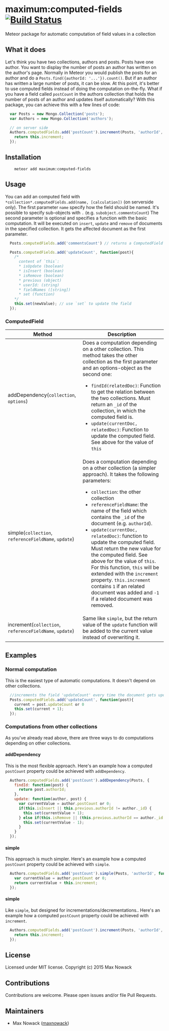 # maximum:computed-fields [![Build Status](https://travis-ci.org/maximummeteor/computed-fields.svg)](https://travis-ci.org/maximummeteor/computed-fields)
Meteor package for automatic computation of field values in a collection

## What it does

Let's think you have two collections, authors and posts. Posts have one author.
You want to display the number of posts an author has written on the author's page. Normally in Meteor you would publish the posts for an author and do a `Posts.find({authorId: '...'}).count()`. But if an author has written a large number of posts, it can be slow.
At this point, it's better to use computed fields instead of doing the computation on-the-fly.
What if you have a field called `postCount` in the authors collection that holds the number of posts of an author and updates itself automatically?
With this package, you can achieve this with a few lines of code:

````javascript
  var Posts = new Mongo.Collection('posts');
  var Authors = new Mongo.Collection('authors');

  // on server side
  Authors.computedFields.add('postCount').increment(Posts, 'authorId', function(){
    return this.increment;
  });
````

## Installation
```
    meteor add maximum:computed-fields
```

## Usage

You can add an computed field with `*collection*.computedFields.add(name, [calculation])` (on serverside only).
The first parameter `name` specify how the field should be named. It's possible to specify sub-objects with `.` (e.g. `subobject.commentsCount`)
The second parameter is optional and specifies a function with the basic computation. It will be executed on `insert`, `update` and `remove` of documents in the specified collection. It gets the affected document as the first parameter.
````javascript
  Posts.computedFields.add('commentsCount') // returns a ComputedField instance

  Posts.computedFields.add('updateCount', function(post){
    /*  
      content of `this`:
      * isUpdate (boolean)
      * isInsert (boolean)
      * isRemove (boolean)
      * previous (object)
      * userId: (string)
      * fieldNames ([string])
      * set (function)
    */
    this.set(newValue); // use `set` to update the field
  });
````

### ComputedField
|Method|Description|
|------|-----------|
|addDependency(`collection`, `options`)|Does a computation depending on a other collection. This method takes the other collection as the first parameter and an options-object as the second one:<ul><li>`findId(relatedDoc)`: Function to get the relation between the two collections. Must return an `_id` of the collection, in which the computed field is.</li><li>`update(currentDoc, relatedDoc)`: Function to update the computed field. See above for the value of `this`</li></ul> |
|simple(`collection`, `referenceFieldName`, `update`)|Does a computation depending on a other collection (a simpler approach). It takes the following parameters:<ul><li>`collection`: the other collection</li><li>`referenceFieldName`: the name of the field which contains the `_id` of the document (e.g. `authorId`).</li><li>`update(currentDoc, relatedDoc)`: function to update the computed field. Must return the new value for the computed field. See above for the value of `this`. For this function, `this` will be extended with the `increment` property. `this.increment` contains `1` if an related document was added and `-1` if a related document was removed.</li></ul>|
|increment(`collection`, `referenceFieldName`, `update`)|Same like `simple`, but the return value of the `update` function will be added to the current value instead of overwriting it. |


## Examples

### Normal computation

This is the easiest type of automatic computations. It doesn't depend on other collections.
````javascript
  //increments the field 'updateCount' every time the document gets updated (or inserted)
  Posts.computedFields.add('updateCount', function(post){
    current = post.updateCount or 0
    this.set(current + 1);
  });
````


### Computations from other collections

As you've already read above, there are three ways to do computations depending on other collections.

#### addDependency
This is the most flexible approach. Here's an example how a computed `postCount` property could be achieved with `addDependency`.
````javascript
  Authors.computedFields.add('postCount').addDependency(Posts, {
    findId: function(post) {
      return post.authorId;
    },
    update: function(author, post) {
      var currentValue = author.postCount or 0;
      if(this.isInsert || this.previous.authorId != author._id) {
        this.set(currentValue + 1);
      } else if(this.isRemove || (this.previous.authorId == author._id && post.authorId != author._id)) {
        this.set(currentValue - 1);
      }
    }
  });
````

#### simple
This approach is much simpler. Here's an example how a computed `postCount` property could be achieved with `simple`.
````javascript
  Authors.computedFields.add('postCount').simple(Posts, 'authorId', function(author, post) {
    var currentValue = author.postCount or 0;
    return currentValue + this.increment;
  });
````

#### simple
Like `simple`, but designed for incrementations/decrementations.. Here's an example how a computed `postCount` property could be achieved with `increment`.
````javascript
  Authors.computedFields.add('postCount').increment(Posts, 'authorId', function(author, post) {
    return this.increment;
  });
````


## License
Licensed under MIT license. Copyright (c) 2015 Max Nowack

## Contributions

Contributions are welcome. Please open issues and/or file Pull Requests.

## Maintainers

- Max Nowack ([maxnowack](https://github.com/maxnowack))
